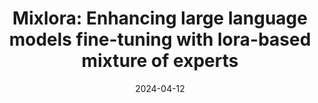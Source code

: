 ---
title: "Mixlora: Enhancing large language models fine-tuning with lora-based mixture of experts"
collection: publications
category: conferences
permalink: /publication/MixLoRA
date: 2024-04-12
venue: 'Arxiv 2024'
paperurl: 'https://arxiv.org/abs/2404.15159'
citation: 'Li, D., Ma, Y., Wang, N., Ye, Z., Cheng, Z., Tang, Y., ... & Tang, M. (2024). Mixlora: Enhancing large language models fine-tuning with lora-based mixture of experts. arXiv preprint arXiv:2404.15159.'
---